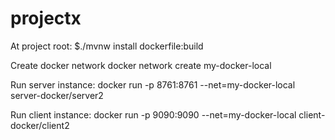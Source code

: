 # projectx

At project root:
$./mvnw install dockerfile:build

Create docker network
docker network create my-docker-local

Run server instance:
docker run -p 8761:8761 --net=my-docker-local server-docker/server2

Run client instance:
docker run -p 9090:9090 --net=my-docker-local client-docker/client2